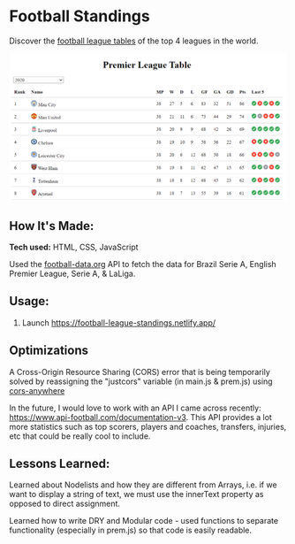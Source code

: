 # Football Standings

Discover the [football league tables](https://football-league-standings.netlify.app/) of the top 4 leagues in the world.

![2020 Premier League Table](css/assets/prem-2020.png)

## How It's Made:

**Tech used:** HTML, CSS, JavaScript

Used the [football-data.org](https://www.football-data.org/) API to fetch the data for Brazil Serie A, English Premier League, Serie A, & LaLiga.

## Usage:

1. Launch https://football-league-standings.netlify.app/

## Optimizations

A Cross-Origin Resource Sharing (CORS) error that is being temporarily solved by reassigning the "justcors" variable (in main.js & prem.js) using [cors-anywhere](https://cors-anywhere.herokuapp.com/)

In the future, I would love to work with an API I came across recently: https://www.api-football.com/documentation-v3. This API provides a lot more statistics such as top scorers, players and coaches, transfers, injuries, etc that could be really cool to include.

## Lessons Learned:

Learned about Nodelists and how they are different from Arrays, i.e. if we want to display a string of text, we must use the innerText property as opposed to direct assignment.

Learned how to write DRY and Modular code - used functions to separate functionality (especially in prem.js) so that code is easily readable.
